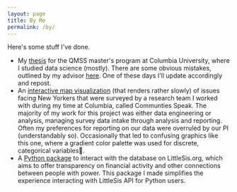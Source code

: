```yaml
---
layout: page
title: By Me
permalink: /by/
---
```


Here's some stuff I've done.

* My <a href="https://github.com/brendanmapes/brendanmapes.github.io/blob/976af98db52c8023cbc9bea254705973eaf6489c/docs/_pdfs/thesis.pdf">thesis</a> for the QMSS master's program at Columbia University, where I studied data science (mostly). There are some obvious mistakes, outlined by my advisor <a href="https://github.com/brendanmapes/brendanmapes.github.io/blob/a6dde11913c666319c79f4c571be37df3c0e736e/docs/_pdfs/comments%20(1).pdf">here</a>. One of these days I'll update accordingly and repost. 
* An <a href="https://www.communitiesspeakproject.com/boroughs">interactive map visualization</a> (that renders rather slowly) of issues facing New Yorkers that were surveyed by a research team I worked with during my time at Columbia, called Communties Speak. The majority of my work for this project was either data engineering or analysis, managing survey data intake through analysis and reporting. Often my preferences for reporting on our data were overruled by our PI (understandably so). Occasionally that led to confusing graphics like this one, where a gradient color palette was used for discrete, categorical variables🤢.
* A <a href="https://pypi.org/project/littlesis/">Python package</a> to interact with the database on LittleSis.org, which aims to offer transparency on financial activity and other connections between people with power. This package I made simplifies the experience interacting with LittleSis API for Python users.  
